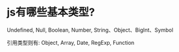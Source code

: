 # js有哪些基本类型?

Undefined, Null, Boolean, Number, String、Object、BigInt、Symbol

引用类型则有: Object, Array, Date, RegExp, Function